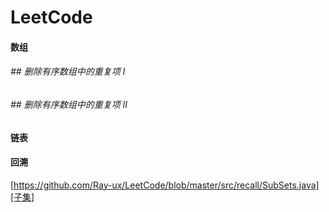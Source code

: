 # LeetCode

#### 数组

###### ## 删除有序数组中的重复项 Ⅰ

###### ## 删除有序数组中的重复项 Ⅱ

#### 链表
#### 回溯
[https://github.com/Ray-ux/LeetCode/blob/master/src/recall/SubSets.java][子集]
